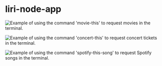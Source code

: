# liri-node-app

![Example of using the command 'movie-this' to request movies in the terminal.](file:///Users/dayne/Desktop/Screen%20Shot%202019-10-03%20at%208.20.38%20PM.png)

![Example of using the command 'concert-this' to request concert tickets in the terminal.](file:///Users/dayne/Desktop/Screen%20Shot%202019-10-03%20at%208.22.23%20PM.png)

![Example of using the command 'spotify-this-song' to request Spotify songs in the terminal.](file:///Users/dayne/Desktop/Screen%20Shot%202019-10-03%20at%208.23.16%20PM.png)